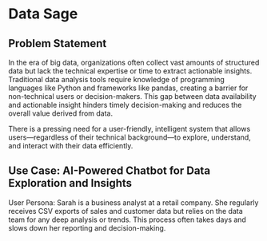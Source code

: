 # Data Sage
## Problem Statement
In the era of big data, organizations often collect vast amounts of structured data but lack the technical expertise or time to extract actionable insights. Traditional data analysis tools require knowledge of programming languages like Python and frameworks like pandas, creating a barrier for non-technical users or decision-makers. This gap between data availability and actionable insight hinders timely decision-making and reduces the overall value derived from data.

There is a pressing need for a user-friendly, intelligent system that allows users—regardless of their technical background—to explore, understand, and interact with their data efficiently.

## Use Case: AI-Powered Chatbot for Data Exploration and Insights
User Persona:
Sarah is a business analyst at a retail company. She regularly receives CSV exports of sales and customer data but relies on the data team for any deep analysis or trends. This process often takes days and slows down her reporting and decision-making.